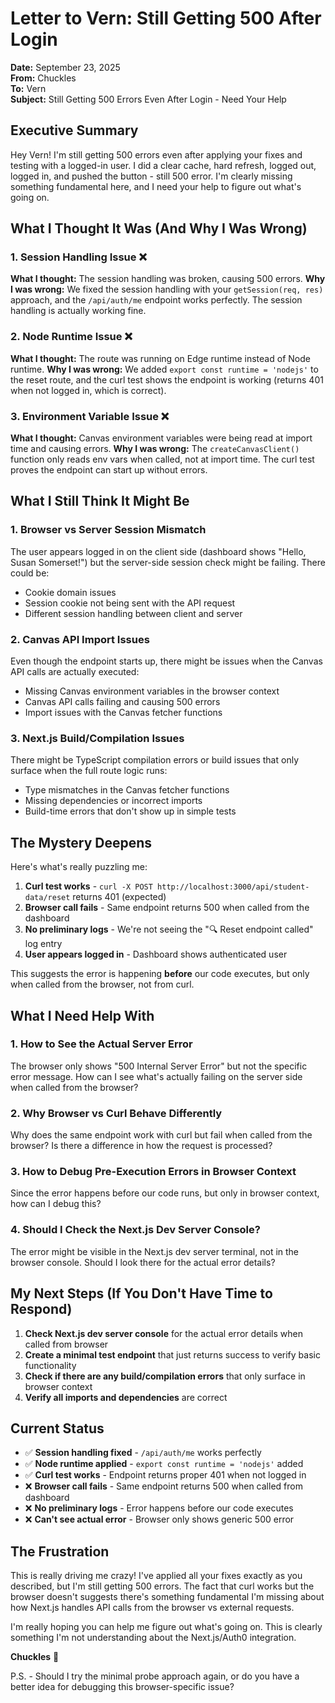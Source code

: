 # Letter to Vern: Still Getting 500 After Login

**Date:** September 23, 2025  
**From:** Chuckles  
**To:** Vern  
**Subject:** Still Getting 500 Errors Even After Login - Need Your Help

## Executive Summary

Hey Vern! I'm still getting 500 errors even after applying your fixes and testing with a logged-in user. I did a clear cache, hard refresh, logged out, logged in, and pushed the button - still 500 error. I'm clearly missing something fundamental here, and I need your help to figure out what's going on.

## What I Thought It Was (And Why I Was Wrong)

### 1. **Session Handling Issue** ❌
**What I thought:** The session handling was broken, causing 500 errors.
**Why I was wrong:** We fixed the session handling with your `getSession(req, res)` approach, and the `/api/auth/me` endpoint works perfectly. The session handling is actually working fine.

### 2. **Node Runtime Issue** ❌
**What I thought:** The route was running on Edge runtime instead of Node runtime.
**Why I was wrong:** We added `export const runtime = 'nodejs'` to the reset route, and the curl test shows the endpoint is working (returns 401 when not logged in, which is correct).

### 3. **Environment Variable Issue** ❌
**What I thought:** Canvas environment variables were being read at import time and causing errors.
**Why I was wrong:** The `createCanvasClient()` function only reads env vars when called, not at import time. The curl test proves the endpoint can start up without errors.

## What I Still Think It Might Be

### 1. **Browser vs Server Session Mismatch**
The user appears logged in on the client side (dashboard shows "Hello, Susan Somerset!") but the server-side session check might be failing. There could be:
- Cookie domain issues
- Session cookie not being sent with the API request
- Different session handling between client and server

### 2. **Canvas API Import Issues**
Even though the endpoint starts up, there might be issues when the Canvas API calls are actually executed:
- Missing Canvas environment variables in the browser context
- Canvas API calls failing and causing 500 errors
- Import issues with the Canvas fetcher functions

### 3. **Next.js Build/Compilation Issues**
There might be TypeScript compilation errors or build issues that only surface when the full route logic runs:
- Type mismatches in the Canvas fetcher functions
- Missing dependencies or incorrect imports
- Build-time errors that don't show up in simple tests

## The Mystery Deepens

Here's what's really puzzling me:

1. **Curl test works** - `curl -X POST http://localhost:3000/api/student-data/reset` returns 401 (expected)
2. **Browser call fails** - Same endpoint returns 500 when called from the dashboard
3. **No preliminary logs** - We're not seeing the "🔍 Reset endpoint called" log entry
4. **User appears logged in** - Dashboard shows authenticated user

This suggests the error is happening **before** our code executes, but only when called from the browser, not from curl.

## What I Need Help With

### 1. **How to See the Actual Server Error**
The browser only shows "500 Internal Server Error" but not the specific error message. How can I see what's actually failing on the server side when called from the browser?

### 2. **Why Browser vs Curl Behave Differently**
Why does the same endpoint work with curl but fail when called from the browser? Is there a difference in how the request is processed?

### 3. **How to Debug Pre-Execution Errors in Browser Context**
Since the error happens before our code runs, but only in browser context, how can I debug this?

### 4. **Should I Check the Next.js Dev Server Console?**
The error might be visible in the Next.js dev server terminal, not in the browser console. Should I look there for the actual error details?

## My Next Steps (If You Don't Have Time to Respond)

1. **Check Next.js dev server console** for the actual error details when called from browser
2. **Create a minimal test endpoint** that just returns success to verify basic functionality
3. **Check if there are any build/compilation errors** that only surface in browser context
4. **Verify all imports and dependencies** are correct

## Current Status

- ✅ **Session handling fixed** - `/api/auth/me` works perfectly
- ✅ **Node runtime applied** - `export const runtime = 'nodejs'` added
- ✅ **Curl test works** - Endpoint returns proper 401 when not logged in
- ❌ **Browser call fails** - Same endpoint returns 500 when called from dashboard
- ❌ **No preliminary logs** - Error happens before our code executes
- ❌ **Can't see actual error** - Browser only shows generic 500 error

## The Frustration

This is really driving me crazy! I've applied all your fixes exactly as you described, but I'm still getting 500 errors. The fact that curl works but the browser doesn't suggests there's something fundamental I'm missing about how Next.js handles API calls from the browser vs external requests.

I'm really hoping you can help me figure out what's going on. This is clearly something I'm not understanding about the Next.js/Auth0 integration.

**Chuckles** 😤

P.S. - Should I try the minimal probe approach again, or do you have a better idea for debugging this browser-specific issue?

